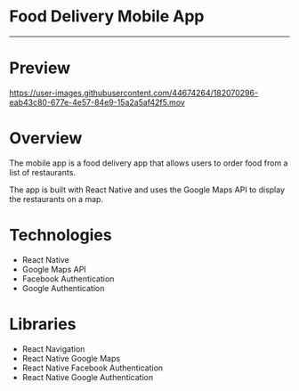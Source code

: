 
# Food Delivery Mobile App
---

# Preview 

https://user-images.githubusercontent.com/44674264/182070296-eab43c80-677e-4e57-84e9-15a2a5af42f5.mov


# Overview
<p>The mobile app is a food delivery app that allows users to order food from a list of restaurants.</p>
<p>The app is built with React Native and uses the Google Maps API to display the restaurants on a map.</p>

# Technologies
- React Native
- Google Maps API
- Facebook Authentication
- Google Authentication

# Libraries
- React Navigation
- React Native Google Maps
- React Native Facebook Authentication
- React Native Google Authentication

